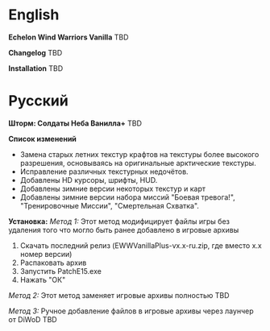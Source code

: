 # English
**Echelon Wind Warriors Vanilla**
TBD

**Changelog**
TBD

**Installation**
TBD

# Русский
**Шторм: Солдаты Неба Ванилла+**
TBD

**Список изменений**
- Замена старых летних текстур крафтов на текстуры более высокого разрешения, основываясь на оригинальные арктические текстуры.
- Исправление различных текстурных недочётов.
- Добавлены HD курсоры, шрифты, HUD.
- Добавлены зимние версии некоторых текстур и карт
- Добавлены зимние версии набора миссий "Боевая тревога!", "Тренировочные Миссии", "Смертельная Схватка".

**Установка:**
*Метод 1:*
Этот метод модифицирует файлы игры без удаления того что могло быть ранее добавлено в игровые архивы
1. Скачать последний релиз (EWWVanillaPlus-vx.x-ru.zip, где вместо x.x номер версии)
2. Распаковать архив
3. Запустить PatchE15.exe
4. Нажать "ОК"

*Метод 2:*
Этот метод заменяет игровые архивы полностью
TBD

*Метод 3:*
Ручное добавление файлов в игровые архивы через лаунчер от DiWoD
TBD
